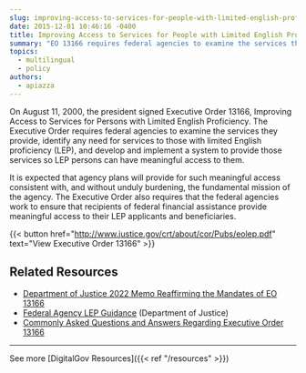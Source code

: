 ```yaml
---
slug: improving-access-to-services-for-people-with-limited-english-proficiency-e-o-13166
date: 2015-12-01 10:46:16 -0400
title: Improving Access to Services for People with Limited English Proficiency (Executive Order 13166)
summary: "EO 13166 requires federal agencies to examine the services they provide, identify any need for services to those with limited English proficiency (LEP), and develop and implement a system to provide those services so LEP persons can have meaningful access to them."
topics:
  - multilingual
  - policy
authors:
  - apiazza
---
```


On August 11, 2000, the president signed Executive Order 13166, Improving Access to Services for Persons with Limited English Proficiency. The Executive Order requires federal agencies to examine the services they provide, identify any need for services to those with limited English proficiency (LEP), and develop and implement a system to provide those services so LEP persons can have meaningful access to them.

It is expected that agency plans will provide for such meaningful access consistent with, and without unduly burdening, the fundamental mission of the agency. The Executive Order also requires that the federal agencies work to ensure that recipients of federal financial assistance provide meaningful access to their LEP applicants and beneficiaries.

{{< button href="http://www.justice.gov/crt/about/cor/Pubs/eolep.pdf" text="View Executive Order 13166" >}}

## Related Resources

- [Department of Justice 2022 Memo Reaffirming the Mandates of EO 13166](https://digital.gov/resources/dept-of-justice-memo-reaffirming-the-mandates-of-eo-13166/)
- [Federal Agency LEP Guidance](http://www.justice.gov/crt/lep/guidance/guidance_index.html) (Department of Justice)
- [Commonly Asked Questions and Answers Regarding Executive Order 13166](https://www.lep.gov/faq/faqs-executive-order-13166/commonly-asked-questions-and-answers-regarding-executive-order-13166)

---

See more [DigitalGov Resources]({{< ref "/resources" >}})
